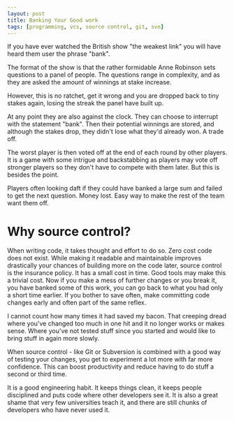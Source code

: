 ```yaml
---
layout: post
title: Banking Your Good work
tags: [programming, vcs, source control, git, svn]
---
```

If you have ever watched the British show "the weakest link" you will have heard them user the phrase "bank".

The format of the show is that the rather formidable Anne Robinson sets questions to a panel of people. The questions range in complexity, and as they are asked the amount of winnings at stake increase.

However, this is no ratchet, get it wrong and you are dropped back to tiny stakes again, losing the streak the panel have built up.

At any point they are also against the clock. They can choose to interrupt with the statement "bank". Then their potential winnings are stored, and although the stakes drop, they didn't lose what they'd already won. A trade off.

The worst player is then voted off at the end of each round by other players. It is a game with some intrigue and backstabbing as players may vote off stronger players so they don't have to compete with them later. But this is besides the point.

Players often looking daft if they could have banked a large sum and failed to get the next question. Money lost. Easy way to make the rest of the team want them off.

# Why source control?

When writing code, it takes thought and effort to do so. Zero cost code does not exist. While making it readable and maintainable improves drastically your chances of building more on the code later, source control is the insurance policy. It has a small cost in time. Good tools may make this a trivial cost. Now if you make a mess of further changes or you break it, you have banked some of this work, you can go back to what you had only a short time earlier. If you bother to save often, make committing code changes early and often part of the same reflex.

I cannot count how many times it had saved my bacon. That creeping dread where you've changed too much in one hit and it no longer works or makes sense. Where you've not tested stuff since you started and would like to bring stuff in again more slowly.

When source control - like Git or Subversion is combined with a good way of testing your changes, you get to experiment a lot more with far more confidence. This can boost productivity and reduce having to do stuff a second or third time.

It is a good engineering habit. It keeps things clean, it keeps people disciplined and puts code where other developers see it. It is also a great shame that very few universities teach it, and there are still chunks of developers who have never used it.
